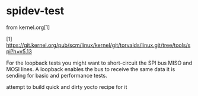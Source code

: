 # spidev-test

from kernel.org[1]

[1] https://git.kernel.org/pub/scm/linux/kernel/git/torvalds/linux.git/tree/tools/spi?h=v5.13

For the loopback tests you might want to short-circuit the SPI bus MISO and MOSI lines.
A loopback enables the bus to receive the same data it is sending for basic and performance tests.

attempt to build quick and dirty yocto recipe for it
